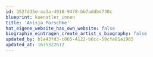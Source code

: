 ```yaml
---
id: 352fd35e-aa3a-4918-9478-bb7addbd730c
blueprint: kuenstler_innen
title: 'Anisja Porschke'
hat_eigene_website_has_own_website: false
biographie_eintragen_create_artist_s_biography: false
updated_by: b1a43fd3-c865-4122-b6cc-50cfa81a1985
updated_at: 1675322612
---
```

